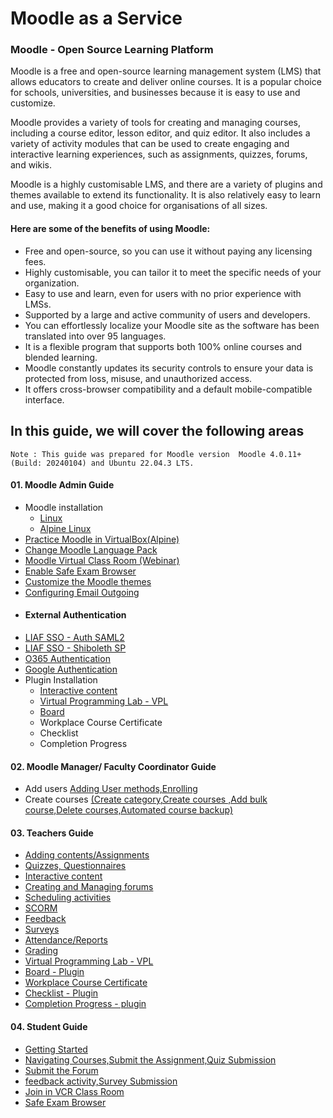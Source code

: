 <h1> Moodle as a Service  </h1>

<h3>Moodle - Open Source Learning Platform</h3> 
 
Moodle is a free and open-source learning management system (LMS) that allows educators to create and deliver online courses. It is a popular choice for schools, universities, and businesses because it is easy to use and customize.

Moodle provides a variety of tools for creating and managing courses, including a course editor, lesson editor, and quiz editor. It also includes a variety of activity modules that can be used to create engaging and interactive learning experiences, such as assignments, quizzes, forums, and wikis.

Moodle is a highly customisable LMS, and there are a variety of plugins and themes available to extend its functionality. It is also relatively easy to learn and use, making it a good choice for organisations of all sizes.

<h4>Here are some of the benefits of using Moodle:</h4>

- Free and open-source, so you can use it without paying any licensing fees.
- Highly customisable, you can tailor it to meet the specific needs of your organization.
- Easy to use and learn, even for users with no prior experience with LMSs.
- Supported by a large and active community of users and developers.
- You can effortlessly localize your Moodle site as the software has been translated into over 95 languages.
- It is a flexible program that supports both 100% online courses and blended learning.
- Moodle constantly updates its security controls to ensure your data is protected from loss, misuse, and unauthorized access.
- It offers cross-browser compatibility and a default mobile-compatible interface.

<h2> In this guide, we will cover the following areas </h2>

 `Note : This guide was prepared for Moodle version  Moodle 4.0.11+ (Build: 20240104) and Ubuntu 22.04.3 LTS.` 

 <!-- > [!NOTE]This content will not appear in the rendered Markdown  -->
 
<h4> 01. Moodle Admin Guide </h4>

   * Moodle installation
     - [Linux](https://github.com/LEARN-LK/lms/blob/master/moodle-install.md)
     - [Alpine Linux](https://github.com/LEARN-LK/lms/blob/master/Alpine-linux.md)
   * [Practice Moodle in VirtualBox(Alpine)](https://github.com/LEARN-LK/lms/blob/master/Practice-Moodle-VirtualBox.md)
   * [Change Moodle Language Pack](https://github.com/LEARN-LK/lms/blob/master/mdl-language-pack.md)
   * [Moodle Virtual Class Room (Webinar)](https://github.com/LEARN-LK/lms/blob/master/Moodle%20Virtual%20Class%20Room%20(Webinar)%20.md)
   * [Enable Safe Exam Browser](https://github.com/LEARN-LK/lms/blob/master/Enable-Safe-Exam-Browser.md)
   * [Customize the Moodle themes](https://github.com/LEARN-LK/lms/blob/master/Customize_Moodle_themes.md)
   * [Configuring Email Outgoing](https://github.com/LEARN-LK/lms/blob/master/Configuring-Email-Outgoing.md)
   * <h4>  External Authentication </h4>
   * [LIAF SSO - Auth SAML2](https://github.com/LEARN-LK/lms/blob/master/Learn-SSO.md)
   * [LIAF SSO - Shiboleth SP](https://github.com/LEARN-LK/lms/blob/master/shiboleth.md)
   * [O365 Authentication](https://github.com/LEARN-LK/lms/blob/master/authentication.md#-mirosoft-o365--)
   * [Google Authentication](https://github.com/LEARN-LK/lms/blob/master/authentication.md#google-authentication) 
   * Plugin Installation
     - [Interactive content](https://github.com/LEARN-LK/lms/blob/master/Install-H5P-plugin.md)
     - [Virtual Programming Lab - VPL](https://github.com/LEARN-LK/lms/blob/master/installVPL.md)
     - [Board](https://github.com/LEARN-LK/lms/blob/master/install-boad.md) 
     - Workplace Course Certificate
     - Checklist
     - Completion Progress
     

<h4> 02. Moodle Manager/ Faculty Coordinator Guide </h4>

  * Add users [Adding User methods,Enrolling](https://github.com/LEARN-LK/lms/blob/master/Adding%20users.md#adding-users-)
  * Create courses [(Create category,Create courses ,Add bulk course,Delete courses,Automated course backup)](https://github.com/LEARN-LK/lms/blob/master/add.md#-adding-a-course-category-)



<h4> 03. Teachers Guide</h4>

   * [Adding contents/Assignments](https://github.com/LEARN-LK/lms/blob/master/Assignment-activity.md)
   * [Quizzes, Questionnaires](https://github.com/LEARN-LK/lms/blob/master/Quizzes&Questionnaires.md)
   * [Interactive content](https://github.com/LEARN-LK/lms/blob/master/Interactive-content.md)
   * [Creating and Managing forums](https://github.com/LEARN-LK/lms/blob/master/Forum%20activity.md)
   * [Scheduling activities](https://github.com/LEARN-LK/lms/blob/master/Scheduling-activities.md)
   * [SCORM](https://github.com/LEARN-LK/lms/blob/master/SCORM.md)
   * [Feedback](https://github.com/LEARN-LK/lms/blob/master/Feedback.md)
   * [Surveys](https://github.com/LEARN-LK/lms/blob/master/Survey-activity.md)
   * [Attendance/Reports](https://github.com/LEARN-LK/lms/blob/master/Attendance-activity.md)
   * [Grading](https://github.com/LEARN-LK/lms/blob/master/Grading.md)
   * [Virtual Programming Lab - VPL](https://github.com/LEARN-LK/lms/blob/master/VirtualProgrammingLab-VPL.md)
   * [Board - Plugin](https://github.com/LEARN-LK/lms/blob/master/mdl-board.md)
   * [Workplace Course Certificate](https://github.com/LEARN-LK/lms/blob/master/course-certificate.md)
   * [Checklist - Plugin](https://github.com/LEARN-LK/lms/blob/master/Checklist.md)
   * [Completion Progress - plugin](https://github.com/LEARN-LK/lms/blob/master/completion-progress.md)
     
<h4> 04. Student Guide</h4>

   <!--[Students Guide](https://github.com/LEARN-LK/lms/blob/master/Student-Guide.md)-->
   * [Getting Started](https://github.com/LEARN-LK/lms/blob/master/getting-started.md)
   * [Navigating Courses,Submit the Assignment,Quiz Submission](https://github.com/LEARN-LK/lms/blob/master/Courses-Assignment-Quiz-Submission.md)
   * [Submit the Forum](https://github.com/LEARN-LK/lms/blob/master/Submit-Forum.md)
   * [feedback activity,Survey Submission](https://github.com/LEARN-LK/lms/blob/master/feedback-Survey-Submission.md)
   * [Join in VCR Class Room](https://github.com/LEARN-LK/lms/blob/master/Join-VCR.md)
   * [Safe Exam Browser](https://github.com/LEARN-LK/lms/blob/master/Safe-Exam-Browser.md)
